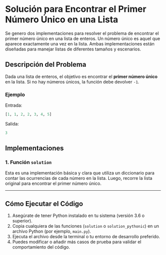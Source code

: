 # Solución para Encontrar el Primer Número Único en una Lista

Se genero dos implementaciones para resolver el problema de encontrar el primer número único en una lista de enteros. Un número único es aquel que aparece exactamente una vez en la lista. Ambas implementaciones están diseñadas para manejar listas de diferentes tamaños y escenarios.

## Descripción del Problema

Dada una lista de enteros, el objetivo es encontrar el **primer número único** en la lista. Si no hay números únicos, la función debe devolver `-1`.

### Ejemplo

Entrada:
```python
[1, 1, 2, 2, 3, 4, 5]
```

Salida:
```python
3
```

## Implementaciones

### 1. Función `solution`

Esta es una implementación básica y clara que utiliza un diccionario para contar las ocurrencias de cada número en la lista. Luego, recorre la lista original para encontrar el primer número único.

---

## Cómo Ejecutar el Código

1. Asegúrate de tener Python instalado en tu sistema (versión 3.6 o superior).
2. Copia cualquiera de las funciones (`solution` o `solution_pythonic`) en un archivo Python (por ejemplo, `main.py`).
3. Ejecuta el archivo desde la terminal o tu entorno de desarrollo preferido.
4. Puedes modificar o añadir más casos de prueba para validar el comportamiento del código.

